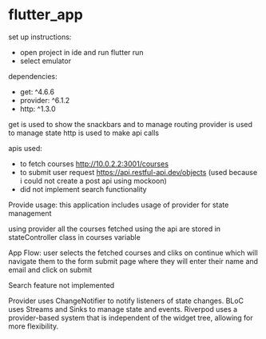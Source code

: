 # flutter_app

set up instructions:
- open project in ide and run flutter run
- select emulator


dependencies:
- get: ^4.6.6
- provider: ^6.1.2
- http: ^1.3.0

get is used to show the snackbars and to manage routing
provider is used to manage state
http is used to make api calls


apis used:
- to fetch courses 
    http://10.0.2.2:3001/courses
- to submit user request
    https://api.restful-api.dev/objects
    (used because i could not create a post api using mockoon)
- did not implement search functionality

Provide usage:
this application includes usage of provider for state management

using provider all the courses fetched using the api are stored in stateController class in courses variable

App Flow:
user selects the fetched courses and cliks on continue which will navigate them to the form submit page where they will enter their name and email and click on submit


Search feature not implemented



Provider uses ChangeNotifier to notify listeners of state changes.
BLoC uses Streams and Sinks to manage state and events.
Riverpod uses a provider-based system that is independent of the widget tree, allowing for more flexibility.
